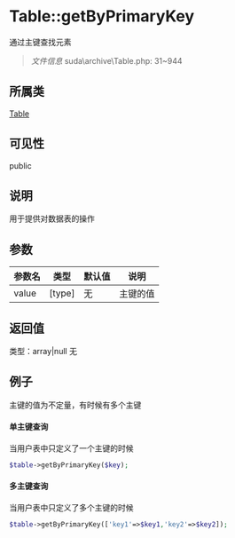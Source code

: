 # Table::getByPrimaryKey
通过主键查找元素
> *文件信息* suda\archive\Table.php: 31~944
## 所属类 

[Table](../Table.md)

## 可见性

  public  
## 说明


用于提供对数据表的操作


## 参数

| 参数名 | 类型 | 默认值 | 说明 |
|--------|-----|-------|-------|
| value |  [type] | 无 |  主键的值 |

## 返回值
类型：array|null
无

## 例子

主键的值为不定量，有时候有多个主键

#### 单主键查询
当用户表中只定义了一个主键的时候

```php
$table->getByPrimaryKey($key);
```

#### 多主键查询

当用户表中只定义了多个主键的时候

```php
$table->getByPrimaryKey(['key1'=>$key1,'key2'=>$key2]);
```